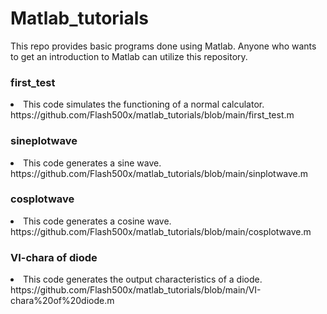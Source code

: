 # Matlab_tutorials
This repo provides basic programs done using Matlab. Anyone who wants to get an introduction to Matlab can utilize this repository.
<h3>first_test</h3>
<li>This code simulates the functioning of a normal calculator. https://github.com/Flash500x/matlab_tutorials/blob/main/first_test.m</li>
<h3>sineplotwave</h3>
<li>This code generates a sine wave. https://github.com/Flash500x/matlab_tutorials/blob/main/sinplotwave.m</li>
<h3>cosplotwave</h3>
<li>This code generates a cosine wave. https://github.com/Flash500x/matlab_tutorials/blob/main/cosplotwave.m</li>
<h3>VI-chara of diode</h3>
<li>This code generates the output characteristics of a diode. https://github.com/Flash500x/matlab_tutorials/blob/main/VI-chara%20of%20diode.m</li>
